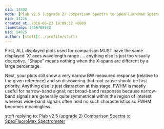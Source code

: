 ```yaml
---
cid: 14802
node: [Plab v2.5 (upgrade 2) Comparison Spectra to SpexFluoroMax Spectrometer](../notes/dhaffnersr/06-22-2016/plab-v2-5-upgrade-2-comparison-spectra-to-spexfluoromax-spectrometer)
nid: 13226
created_at: 2016-06-23 19:09:32 +0000
timestamp: 1466708972
uid: 54025
author: [stoft](../profile/stoft)
---
```


First, ALL displayed plots used for comparison MUST have the same displayed 'X' axes wavelength range .... anything else is just too visually deceptive. "Shape" means nothing when the X-spans are different by a large percentage.

Next, your plots still show a very narrow BW measured response (relative to the given reference) and so discovering that root cause should be first priority. Anything else is just distraction at this stage. FWHM is mostly useful for narrow-band signal; not broad-band responses because narrow-band signals are generally quite symmetrical within the region of interest whereas wide-band signals often hold no such characteristics so FWHM becomes meaningless.

[stoft](../profile/stoft) replying to: [Plab v2.5 (upgrade 2) Comparison Spectra to SpexFluoroMax Spectrometer](../notes/dhaffnersr/06-22-2016/plab-v2-5-upgrade-2-comparison-spectra-to-spexfluoromax-spectrometer)

